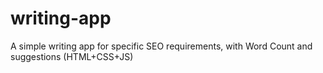 # writing-app
A simple writing app for specific SEO requirements, with Word Count and suggestions (HTML+CSS+JS)
